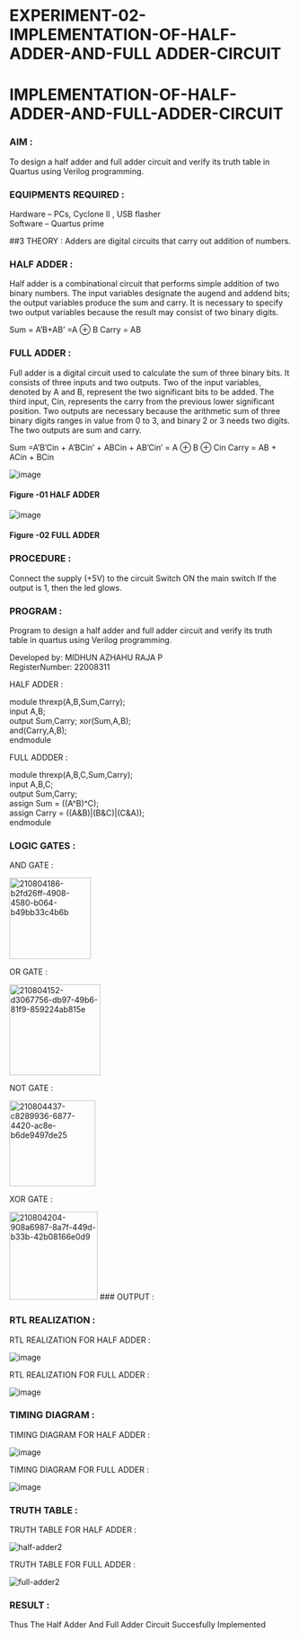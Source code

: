 # EXPERIMENT-02-IMPLEMENTATION-OF-HALF-ADDER-AND-FULL ADDER-CIRCUIT

# IMPLEMENTATION-OF-HALF-ADDER-AND-FULL-ADDER-CIRCUIT

### AIM :
To design a half adder and full adder circuit and verify its truth table in Quartus using Verilog programming.

### EQUIPMENTS REQUIRED : 

Hardware – PCs, Cyclone II , USB flasher  
Software – Quartus prime  

##3 THEORY :
Adders are digital circuits that carry out addition of numbers.

### HALF ADDER :
Half adder is a combinational circuit that performs simple addition of two binary numbers. The input variables designate the augend and addend bits; the output variables produce the sum and carry. It is necessary to specify two output variables because the result may consist of two binary digits.

Sum = A’B+AB’ =A ⊕ B Carry = AB

### FULL ADDER : 
Full adder is a digital circuit used to calculate the sum of three binary bits. It consists of three inputs and two outputs. Two of the input variables, denoted by A and B, represent the two significant bits to be added. The third input, Cin, represents the carry from the previous lower significant position. Two outputs are necessary because the arithmetic sum of three binary digits ranges in value from 0 to 3, and binary 2 or 3 needs two digits. The two outputs are sum and carry.

Sum =A’B’Cin + A’BCin’ + ABCin + AB’Cin’ = A ⊕ B ⊕ Cin Carry = AB + ACin + BCin

 ![image](https://user-images.githubusercontent.com/36288975/163552156-a13e5a56-c638-4110-97d9-8896907c8d25.png)

#### Figure -01 HALF ADDER 


![image](https://user-images.githubusercontent.com/36288975/163552057-b3547877-6d07-45b4-b7e0-bcfebfad9e1d.png)

#### Figure -02 FULL ADDER 

### PROCEDURE :

Connect the supply (+5V) to the circuit
Switch ON the main switch
If the output is 1, then the led glows.
### 
### PROGRAM : 

Program to design a half adder and full adder circuit and verify its truth table in quartus using Verilog programming.  

Developed by: MIDHUN AZHAHU RAJA P  
RegisterNumber:  22008311

HALF ADDER :

module threxp(A,B,Sum,Carry);  
input A,B;   
output Sum,Carry; 
xor(Sum,A,B);  
and(Carry,A,B);  
endmodule

FULL ADDDER :  

module threxp(A,B,C,Sum,Carry);  
input A,B,C;  
output Sum,Carry;    
assign Sum = ((A^B)^C);  
assign Carry = ((A&B)|(B&C)|(C&A));   
endmodule  

### LOGIC GATES : 

AND GATE :

<img width="145" alt="210804186-b2fd26ff-4908-4580-b064-b49bb33c4b6b" src="https://user-images.githubusercontent.com/118054670/211067110-3f48e804-9284-408a-ac7c-2c5d43cee25a.png">

OR GATE :

<img width="162" alt="210804152-d3067756-db97-49b6-81f9-859224ab815e" src="https://user-images.githubusercontent.com/118054670/211066726-53d1cea4-2666-44cc-a9d0-6c6f868087ca.png">


NOT GATE : 

<img width="153" alt="210804437-c8289936-6877-4420-ac8e-b6de9497de25" src="https://user-images.githubusercontent.com/118054670/211067802-a0a0d45d-573b-4899-8564-8d08a53f8425.png">

XOR GATE :

<img width="157" alt="210804204-908a6987-8a7f-449d-b33b-42b08166e0d9" src="https://user-images.githubusercontent.com/118054670/211067911-0fb99182-1b1a-4f16-9bd8-d61c5a477b57.png">
### OUTPUT : 

### RTL REALIZATION :

RTL REALIZATION FOR HALF ADDER :

![image](https://user-images.githubusercontent.com/118054670/211161751-572d5548-4bf1-41a8-b1fe-bd1505c21b69.png)

RTL REALIZATION FOR FULL ADDER :

![image](https://user-images.githubusercontent.com/118054670/211162748-d082d6ef-c27d-41ef-98ee-bc33b13db3b6.png)

### TIMING DIAGRAM :

TIMING DIAGRAM FOR HALF ADDER :

![image](https://user-images.githubusercontent.com/118054670/211163927-b8461078-8b30-4899-8e05-c5bc087eb1c2.png)

TIMING DIAGRAM FOR FULL ADDER :

![image](https://user-images.githubusercontent.com/118054670/211163597-ebbccf9e-81ff-42d5-8a4d-08339498af8b.png)




### TRUTH TABLE :

TRUTH TABLE FOR HALF ADDER :

![half-adder2](https://user-images.githubusercontent.com/118054670/211164200-505cd797-c838-4090-9628-00952377db36.png)

TRUTH TABLE FOR FULL ADDER :

![full-adder2](https://user-images.githubusercontent.com/118054670/211164162-fa1e9a14-b88c-4b07-abe2-07ab62d789f1.png)

### RESULT :
Thus The Half Adder And Full Adder Circuit Succesfully Implemented
